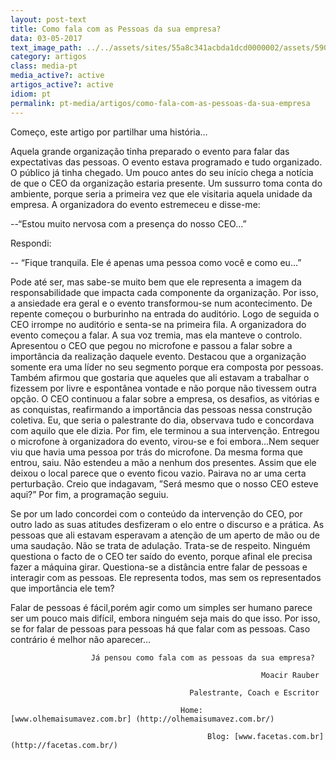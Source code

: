 ```yaml
---
layout: post-text
title: Como fala com as Pessoas da sua empresa?
data: 03-05-2017
text_image_path: ../../assets/sites/55a8c341acbda1dcd0000002/assets/5900a3f2acbda14886001b51/_15.jpg
category: artigos
class: media-pt
media_active?: active
artigos_active?: active
idiom: pt
permalink: pt-media/artigos/como-fala-com-as-pessoas-da-sua-empresa
---
```



Começo, este artigo por partilhar uma história…

Aquela grande organização tinha preparado o evento para falar das expectativas das pessoas. O evento estava programado e tudo organizado. O público já tinha chegado. Um pouco antes do seu início chega a notícia de que o CEO da organização estaria presente. Um sussurro toma conta do ambiente, porque seria a primeira vez que ele visitaria aquela unidade da empresa. A organizadora do evento estremeceu e disse-me:

--“Estou muito nervosa com a presença do nosso CEO...”

Respondi:

-- “Fique tranquila. Ele é apenas uma pessoa como você e como eu...”

Pode até ser, mas sabe-se muito bem que ele representa a imagem da responsabilidade que impacta cada componente da organização. Por isso, a ansiedade era geral e o evento transformou-se num acontecimento. De repente começou o burburinho na entrada do auditório. Logo de seguida o CEO irrompe no auditório e senta-se na primeira fila. A organizadora do evento começou a falar. A sua voz tremia, mas ela manteve o controlo. Apresentou o CEO que pegou no microfone e passou a falar sobre a importância da realização daquele evento. Destacou que a organização somente era uma líder no seu segmento porque era composta por pessoas. Também afirmou que gostaria que aqueles que ali estavam a trabalhar o fizessem por livre e espontânea vontade e não porque não tivessem outra opção. O CEO continuou a falar sobre a empresa, os desafios, as vitórias e as conquistas, reafirmando a importância das pessoas nessa construção coletiva. Eu, que seria o palestrante do dia, observava tudo e concordava com aquilo que ele dizia. Por fim, ele terminou a sua intervenção. Entregou o microfone à organizadora do evento, virou-se e foi embora...Nem sequer viu que havia uma pessoa por trás do microfone. Da mesma forma que entrou, saiu. Não estendeu a mão a nenhum dos presentes. Assim que ele deixou o local parece que o evento ficou vazio. Pairava no ar uma certa perturbação. Creio que indagavam, ”Será mesmo que o nosso CEO esteve aqui?” Por fim, a programação seguiu.

Se por um lado concordei com o conteúdo da intervenção do CEO, por outro lado as suas atitudes desfizeram o elo entre o discurso e a prática. As pessoas que ali estavam esperavam a atenção de um aperto de mão ou de uma saudação. Não se trata de adulação. Trata-se de respeito. Ninguém questiona o facto de o CEO ter saído do evento, porque afinal ele precisa fazer a máquina girar. Questiona-se a distância entre falar de pessoas e interagir com as pessoas. Ele representa todos, mas sem os representados que importância ele tem?

Falar de pessoas é fácil,porém agir como um simples ser humano parece ser um pouco mais difícil, embora ninguém seja mais do que isso. Por isso, se for falar de pessoas para pessoas há que falar com as pessoas. Caso contrário é melhor não aparecer...

                      Já pensou como fala com as pessoas da sua empresa?

                                                            Moacir Rauber

                                            Palestrante, Coach e Escritor

                                          Home: [www.olhemaisumavez.com.br] (http://olhemaisumavez.com.br/)

                                                Blog: [www.facetas.com.br](http://facetas.com.br/)
